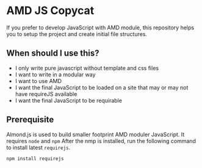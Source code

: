 # AMD JS Copycat

If you prefer to develop JavaScript with AMD module, this repository helps you to setup the project and create initial file structures.

## When should I use this?
* I only write pure javascript without template and css files
* I want to write in a modular way
* I want to use AMD
* I want the final JavaScript to be loaded on a site that may or may not have requireJS available
* I want the final JavaScript to be requirable

## Prerequisite
Almond.js is used to build smaller footprint AMD moduler JavaScript. It requires `node` and `npm` After the nmp is installed, run the following command to install latest `requirejs`.

```
npm install requirejs
```

